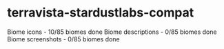 # terravista-stardustlabs-compat

Biome icons - 10/85 biomes done
Biome descriptions - 0/85 biomes done
Biome screenshots - 0/85 biomes done
